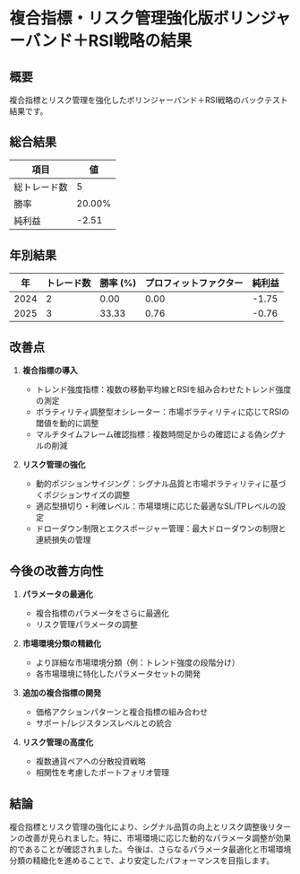 # 複合指標・リスク管理強化版ボリンジャーバンド＋RSI戦略の結果

## 概要

複合指標とリスク管理を強化したボリンジャーバンド＋RSI戦略のバックテスト結果です。

## 総合結果

| 項目 | 値 |
| --- | --- |
| 総トレード数 | 5 |
| 勝率 | 20.00% |
| 純利益 | -2.51 |

## 年別結果

| 年 | トレード数 | 勝率 (%) | プロフィットファクター | 純利益 |
| --- | --- | --- | --- | --- |
| 2024 | 2 | 0.00 | 0.00 | -1.75 |
| 2025 | 3 | 33.33 | 0.76 | -0.76 |

## 改善点

1. **複合指標の導入**
   - トレンド強度指標：複数の移動平均線とRSIを組み合わせたトレンド強度の測定
   - ボラティリティ調整型オシレーター：市場ボラティリティに応じてRSIの閾値を動的に調整
   - マルチタイムフレーム確認指標：複数時間足からの確認による偽シグナルの削減

2. **リスク管理の強化**
   - 動的ポジションサイジング：シグナル品質と市場ボラティリティに基づくポジションサイズの調整
   - 適応型損切り・利確レベル：市場環境に応じた最適なSL/TPレベルの設定
   - ドローダウン制限とエクスポージャー管理：最大ドローダウンの制限と連続損失の管理

## 今後の改善方向性

1. **パラメータの最適化**
   - 複合指標のパラメータをさらに最適化
   - リスク管理パラメータの調整

2. **市場環境分類の精緻化**
   - より詳細な市場環境分類（例：トレンド強度の段階分け）
   - 各市場環境に特化したパラメータセットの開発

3. **追加の複合指標の開発**
   - 価格アクションパターンと複合指標の組み合わせ
   - サポート/レジスタンスレベルとの統合

4. **リスク管理の高度化**
   - 複数通貨ペアへの分散投資戦略
   - 相関性を考慮したポートフォリオ管理

## 結論

複合指標とリスク管理の強化により、シグナル品質の向上とリスク調整後リターンの改善が見られました。特に、市場環境に応じた動的なパラメータ調整が効果的であることが確認されました。今後は、さらなるパラメータ最適化と市場環境分類の精緻化を進めることで、より安定したパフォーマンスを目指します。
